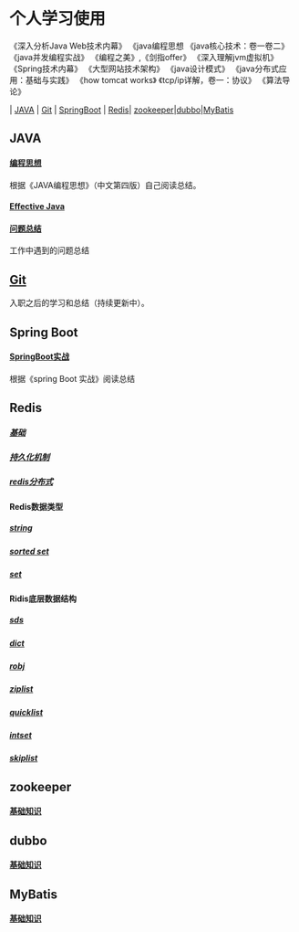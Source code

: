  
# 个人学习使用

《深入分析Java Web技术内幕》
《java编程思想
《java核心技术：卷一卷二》
《java并发编程实战》
《编程之美》,《剑指offer》
《深入理解jvm虚拟机》
《Spring技术内幕》
《大型网站技术架构》
《java设计模式》
《java分布式应用：基础与实践》
《how tomcat works》
《tcp/ip详解，卷一：协议》
《算法导论》

| [JAVA](#JAVA) | [Git](#Git) | [SpringBoot](#SpringBoot) | [Redis](#Redis)| [zookeeper](#zookeeper)|[dubbo](#dubbo)|[MyBatis](#MyBatis)

## JAVA
#### [编程思想](Java/编程思想.md)  
   根据《JAVA编程思想》（中文第四版）自己阅读总结。
#### [Effective Java](Java/EffectiveJava.md)
#### [问题总结](Java/working.md)  
   工作中遇到的问题总结
## [Git](Git/Git.md)  
   入职之后的学习和总结（持续更新中）。
## Spring Boot 
#### [SpringBoot实战](SpringBoot/SpringBoot实战.md)  
   根据《spring Boot 实战》阅读总结
## Redis
##### [基础](Redis/基础知识.md)
##### [持久化机制](Redis/持久化机制.md)
##### [redis分布式](Redis/redis分布式.md)
#### Redis数据类型
##### [string](Redis/string数据类型.md)
##### [sorted set](Redis/sortedset数据类型.md)
##### [set](Redis/set数据类型.md)
#### Ridis底层数据结构
##### [sds](Redis/sds数据结构.md)
##### [dict](Redis/dict数据结构.md)
##### [robj](Redis/robj数据结构.md)
##### [ziplist](Redis/ziplist数据结构.md)
##### [quicklist](Redis/quicklist数据结构.md)
##### [intset](Redis/intset数据结构.md)
##### [skiplist](Redis/skiplist数据结构.md)
## zookeeper
#### [基础知识](zookeeper/基础知识.md)
## dubbo
#### [基础知识](dubbo/基础知识.md)
## MyBatis
#### [基础知识](mybatis/基础知识.md)
